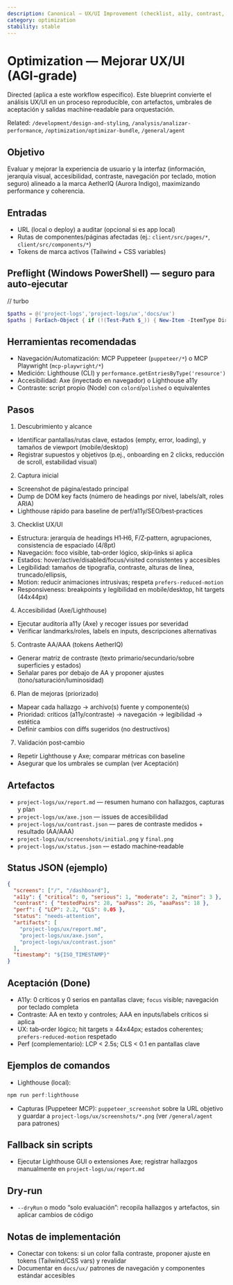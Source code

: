 ```yaml
---
description: Canonical — UX/UI Improvement (checklist, a11y, contrast, artifacts, status JSON)
category: optimization
stability: stable
---
```


# Optimization — Mejorar UX/UI (AGI‑grade)

Directed (aplica a este workflow específico). Este blueprint convierte el análisis UX/UI en un proceso reproducible, con artefactos, umbrales de aceptación y salidas machine‑readable para orquestación.

Related: `/development/design-and-styling`, `/analysis/analizar-performance`, `/optimization/optimizar-bundle`, `/general/agent`

## Objetivo
Evaluar y mejorar la experiencia de usuario y la interfaz (información, jerarquía visual, accesibilidad, contraste, navegación por teclado, motion seguro) alineado a la marca AetherIQ (Aurora Indigo), maximizando performance y coherencia.

## Entradas
- URL (local o deploy) a auditar (opcional si es app local)
- Rutas de componentes/páginas afectadas (ej.: `client/src/pages/*`, `client/src/components/*`)
- Tokens de marca activos (Tailwind + CSS variables)

## Preflight (Windows PowerShell) — seguro para auto‑ejecutar
// turbo
```powershell
$paths = @('project-logs','project-logs/ux','docs/ux')
$paths | ForEach-Object { if (!(Test-Path $_)) { New-Item -ItemType Directory -Path $_ | Out-Null } }
```

## Herramientas recomendadas
- Navegación/Automatización: MCP Puppeteer (`puppeteer/*`) o MCP Playwright (`mcp-playwright/*`)
- Medición: Lighthouse (CLI) y `performance.getEntriesByType('resource')`
- Accesibilidad: Axe (inyectado en navegador) o Lighthouse a11y
- Contraste: script propio (Node) con `colord`/`polished` o equivalentes

## Pasos
1) Descubrimiento y alcance
- Identificar pantallas/rutas clave, estados (empty, error, loading), y tamaños de viewport (mobile/desktop)
- Registrar supuestos y objetivos (p.ej., onboarding en 2 clicks, reducción de scroll, estabilidad visual)

2) Captura inicial
- Screenshot de página/estado principal
- Dump de DOM key facts (número de headings por nivel, labels/alt, roles ARIA)
- Lighthouse rápido para baseline de perf/a11y/SEO/best‑practices

3) Checklist UX/UI
- Estructura: jerarquía de headings H1‑H6, F/Z‑pattern, agrupaciones, consistencia de espaciado (4/8pt)
- Navegación: foco visible, tab‑order lógico, skip‑links si aplica
- Estados: hover/active/disabled/focus/visited consistentes y accesibles
- Legibilidad: tamaños de tipografía, contraste, alturas de línea, truncado/ellipsis,
- Motion: reducir animaciones intrusivas; respeta `prefers-reduced-motion`
- Responsiveness: breakpoints y legibilidad en mobile/desktop, hit targets (44x44px)

4) Accesibilidad (Axe/Lighthouse)
- Ejecutar auditoría a11y (Axe) y recoger issues por severidad
- Verificar landmarks/roles, labels en inputs, descripciones alternativas

5) Contraste AA/AAA (tokens AetherIQ)
- Generar matriz de contraste (texto primario/secundario/sobre superficies y estados)
- Señalar pares por debajo de AA y proponer ajustes (tono/saturación/luminosidad)

6) Plan de mejoras (priorizado)
- Mapear cada hallazgo → archivo(s) fuente y componente(s)
- Prioridad: críticos (a11y/contraste) → navegación → legibilidad → estética
- Definir cambios con diffs sugeridos (no destructivos)

7) Validación post‑cambio
- Repetir Lighthouse y Axe; comparar métricas con baseline
- Asegurar que los umbrales se cumplan (ver Aceptación)

## Artefactos
- `project-logs/ux/report.md` — resumen humano con hallazgos, capturas y plan
- `project-logs/ux/axe.json` — issues de accesibilidad
- `project-logs/ux/contrast.json` — pares de contraste medidos + resultado (AA/AAA)
- `project-logs/ux/screenshots/initial.png` y `final.png`
- `project-logs/ux/status.json` — estado machine‑readable

## Status JSON (ejemplo)
```json
{
  "screens": ["/", "/dashboard"],
  "a11y": { "critical": 0, "serious": 1, "moderate": 2, "minor": 3 },
  "contrast": { "testedPairs": 28, "aaPass": 26, "aaaPass": 18 },
  "perf": { "LCP": 2.2, "CLS": 0.05 },
  "status": "needs-attention",
  "artifacts": [
    "project-logs/ux/report.md",
    "project-logs/ux/axe.json",
    "project-logs/ux/contrast.json"
  ],
  "timestamp": "${ISO_TIMESTAMP}"
}
```

## Aceptación (Done)
- A11y: 0 críticos y 0 serios en pantallas clave; `focus` visible; navegación por teclado completa
- Contraste: AA en texto y controles; AAA en inputs/labels críticos si aplica
- UX: tab‑order lógico; hit targets ≥ 44x44px; estados coherentes; `prefers-reduced-motion` respetado
- Perf (complementario): LCP < 2.5s; CLS < 0.1 en pantallas clave

## Ejemplos de comandos
- Lighthouse (local):
```powershell
npm run perf:lighthouse
```
- Capturas (Puppeteer MCP): `puppeteer_screenshot` sobre la URL objetivo y guardar a `project-logs/ux/screenshots/*.png` (ver `/general/agent` para patrones)

## Fallback sin scripts
- Ejecutar Lighthouse GUI o extensiones Axe; registrar hallazgos manualmente en `project-logs/ux/report.md`

## Dry‑run
- `--dryRun` o modo “solo evaluación”: recopila hallazgos y artefactos, sin aplicar cambios de código

## Notas de implementación
- Conectar con tokens: si un color falla contraste, proponer ajuste en tokens (Tailwind/CSS vars) y revalidar
- Documentar en `docs/ux/` patrones de navegación y componentes estándar accesibles
